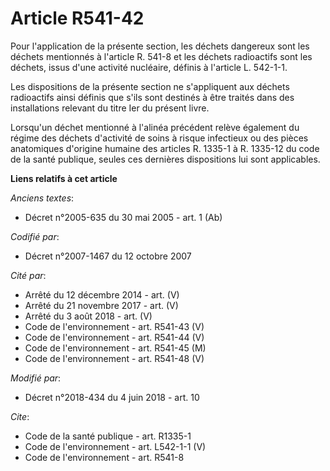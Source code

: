 # Article R541-42

Pour l'application de la présente section, les déchets dangereux sont les déchets mentionnés à l'article R. 541-8 et les
déchets radioactifs sont les déchets, issus d'une activité nucléaire, définis à l'article L. 542-1-1.

Les dispositions de la présente section ne s'appliquent aux déchets radioactifs ainsi définis que s'ils sont destinés à être
traités dans des installations relevant du titre Ier du présent livre. 

Lorsqu'un déchet mentionné à l'alinéa précédent relève également du régime des déchets d'activité de soins à risque
infectieux ou des pièces anatomiques d'origine humaine des articles R. 1335-1 à R. 1335-12 du code de la santé publique,
seules ces dernières dispositions lui sont applicables.

**Liens relatifs à cet article**

_Anciens textes_:

  - Décret n°2005-635 du 30 mai 2005 - art. 1 (Ab)

_Codifié par_:

  - Décret n°2007-1467 du 12 octobre 2007

_Cité par_:

  - Arrêté du 12 décembre 2014 - art. (V)
  - Arrêté du 21 novembre 2017 - art. (V)
  - Arrêté du 3 août 2018 - art. (V)
  - Code de l'environnement - art. R541-43 (V)
  - Code de l'environnement - art. R541-44 (V)
  - Code de l'environnement - art. R541-45 (M)
  - Code de l'environnement - art. R541-48 (V)

_Modifié par_:

  - Décret n°2018-434 du 4 juin 2018 - art. 10

_Cite_:

  - Code de la santé publique - art. R1335-1
  - Code de l'environnement - art. L542-1-1 (V)
  - Code de l'environnement - art. R541-8
